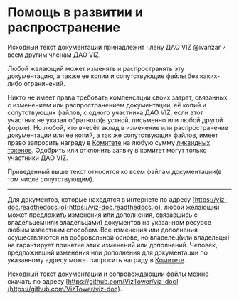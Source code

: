 # Помощь в развитии и распространение

Исходный текст документации принадлежит члену ДАО VIZ @ivanzar и всем другим членам ДАО VIZ.

Любой желающий может изменять и распространять эту документацию, а также ее копии и сопутствующие файлы без каких-либо ограничений. 

Никто не имеет права требовать компенсации своих затрат, связанных с изменением или распространением документации, её копий и сопутствующих файлов, с одного участника ДАО VIZ, если этот участник не указал обратного(в устной, письменно или любой другой форме). Но любой, кто внесёт вклад в изменение или распространение документации или ее копий, а так же сопутствующих файлов, имеет право запросить награду в [Комитете](./economy.html#committee) на любую сумму [ликвидных токенов](./economy.html#viz-token). Одобрить или отклонить заявку в комитет могут только участники ДАО VIZ.

Приведенный выше текст относится ко всем файлам документации(в том числе сопутствующим).

-----

Для документов, которые находятся в интернете по адресу [https://viz-doc.readthedocs.io](https://viz-doc.readthedocs.io), любой желающий может предложить изменения или дополнения, связавшись с владельцем(или владельцами) документов на указанном ресурсе любым известным способом. Все изменения или дополнения осуществляются на добровольной основе, но владелец(или владельцы) не гарантирует принятие этих изменений или дополнений. Человек, предложивший изменения или дополнения для документации по указанному адресу может запросить награду в [Комитете](./economy.html#committee).

Исходный текст документации и сопровождающии файлы можно скачать по адресу [https://github.com/VizTower/viz-doc](https://github.com/VizTower/viz-doc).